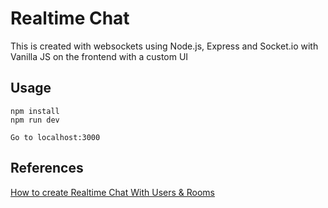 # Realtime Chat
This is created with websockets using Node.js, Express and Socket.io with Vanilla JS on the frontend with a custom UI

## Usage
```
npm install
npm run dev

Go to localhost:3000
```

## References
[How to create Realtime Chat With Users & Rooms ](https://www.youtube.com/watch?v=jD7FnbI76Hg)
